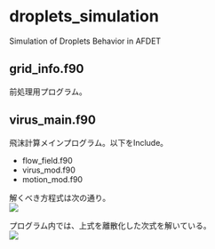 # droplets_simulation
Simulation of Droplets Behavior in AFDET

## grid_info.f90
  前処理用プログラム。
  
## virus_main.f90
  飛沫計算メインプログラム。以下をInclude。
  - flow_field.f90
  - virus_mod.f90
  - motion_mod.f90

  解くべき方程式は次の通り。  
<img src="https://latex.codecogs.com/gif.latex?m_d&space;\frac{d&space;\mathbf{v}}{dt}&space;=&space;m_d&space;\mathbf{g}&space;&plus;&space;C_D&space;\cdot&space;\frac{1}{2}\rho_a&space;S&space;\left&space;|&space;\mathbf{u}_a&space;-&space;\mathbf{v}&space;\right&space;|(\mathbf{u}_a&space;-&space;\mathbf{v})" />

  プログラム内では、上式を離散化した次式を解いている。  
<img src="https://latex.codecogs.com/gif.latex?\mathbf{v}^{n&plus;1}&space;=&space;\frac{\mathbf{v}^{n}&space;&plus;&space;(\mathbf{g}&space;&plus;&space;C\mathbf{u}_a)\Delta&space;t}{1&plus;C\Delta&space;t}" />
